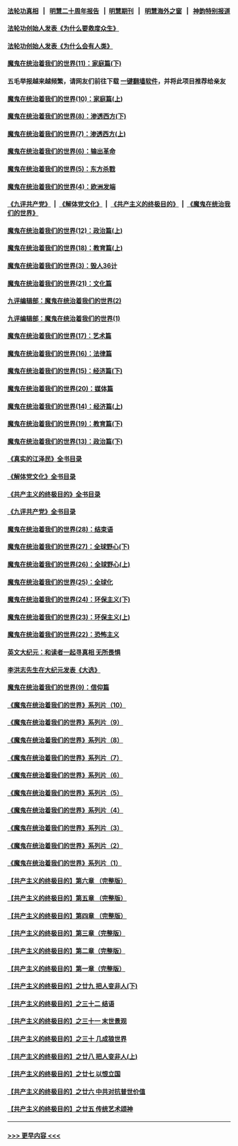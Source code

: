 #### [法轮功真相](https://github.com/gfw-breaker/truth/blob/master/README.md?t=0) &nbsp;&nbsp;|&nbsp;&nbsp; [明慧二十周年报告](https://github.com/gfw-breaker/mh-reports/blob/master/README.md?t=0) &nbsp;&nbsp;|&nbsp;&nbsp;[明慧期刊](https://github.com/gfw-breaker/mh-qikan) &nbsp;&nbsp;|&nbsp;&nbsp; [明慧海外之窗](https://github.com/gfw-breaker/mh-news/blob/master/README.md?t=0) &nbsp;&nbsp;|&nbsp;&nbsp; [神韵特别报道](https://github.com/gfw-breaker/mh-news/blob/master/shenyun.md?t=0)
#### [法轮功创始人发表《为什么要救度众生》](../pages/nsc422/n13975246.md?t=06300643) 
#### [法轮功创始人发表《为什么会有人类》](../pages/nsc422/n13912117.md?t=06300643) 
#### [魔鬼在统治着我们的世界(11)：家庭篇(下)](../pages/nsc422/n10440961.md?t=06300643) 
#### 五毛举报越来越频繁，请网友们前往下载 [一键翻墙软件](https://github.com/gfw-breaker/ssr-accounts)，并将此项目推荐给亲友
#### [魔鬼在统治着我们的世界(10)：家庭篇(上)](../pages/nsc422/n10435448.md?t=06300643) 
#### [魔鬼在统治着我们的世界(8)：渗透西方(下)](../pages/nsc422/n10429603.md?t=06300643) 
#### [魔鬼在统治着我们的世界(7)：渗透西方(上)](../pages/nsc422/n10426013.md?t=06300643) 
#### [魔鬼在统治着我们的世界(6)：输出革命](../pages/nsc422/n10421536.md?t=06300643) 
#### [魔鬼在统治着我们的世界(5)：东方杀戮](../pages/nsc422/n10417707.md?t=06300643) 
#### [魔鬼在统治着我们的世界(4)：欧洲发端](../pages/nsc422/n10414890.md?t=06300643) 
#### [《九评共产党》](https://github.com/begood0513/9ping.md/blob/master/README.md) &nbsp;|&nbsp; [《解体党文化》](../../../../jtdwh.md/blob/master/README.md)  &nbsp;|&nbsp; [《共产主义的终极目的》](../../../../gczydzjmd.md/blob/master/README.md) &nbsp;|&nbsp; [《魔鬼在统治我们的世界》](../../../../mgztzwmdsj.md/blob/master/README.md) 
#### [魔鬼在统治着我们的世界(12)：政治篇(上)](../pages/nsc422/n10444576.md?t=06300643) 
#### [魔鬼在统治着我们的世界(18)：教育篇(上)](../pages/nsc422/n10526970.md?t=06300643) 
#### [魔鬼在统治着我们的世界(3)：毁人36计](../pages/nsc422/n10411583.md?t=06300643) 
#### [魔鬼在统治着我们的世界(21)：文化篇](../pages/nsc422/n10597706.md?t=06300643) 
#### [九评编辑部：魔鬼在统治着我们的世界(2)](../pages/nsc422/n10410036.md?t=06300643) 
#### [九评编辑部：魔鬼在统治着我们的世界(1)](../pages/nsc422/n10406825.md?t=06300643) 
#### [魔鬼在统治着我们的世界(17)：艺术篇](../pages/nsc422/n10499093.md?t=06300643) 
#### [魔鬼在统治着我们的世界(16)：法律篇](../pages/nsc422/n10485969.md?t=06300643) 
#### [魔鬼在统治着我们的世界(15)：经济篇(下)](../pages/nsc422/n10469975.md?t=06300643) 
#### [魔鬼在统治着我们的世界(20)：媒体篇](../pages/nsc422/n10586579.md?t=06300643) 
#### [魔鬼在统治着我们的世界(14)：经济篇(上)](../pages/nsc422/n10457370.md?t=06300643) 
#### [魔鬼在统治着我们的世界(19)：教育篇(下)](../pages/nsc422/n10564808.md?t=06300643) 
#### [魔鬼在统治着我们的世界(13)：政治篇(下)](../pages/nsc422/n10448270.md?t=06300643) 
#### [《真实的江泽民》全书目录](../pages/nsc422/n13721399.md?t=06300643) 
#### [《解体党文化》全书目录](../pages/nsc422/n13721157.md?t=06300643) 
#### [《共产主义的终极目的》全书目录](../pages/nsc422/n13721048.md?t=06300643) 
#### [《九评共产党》全书目录](../pages/nsc422/n13708085.md?t=06300643) 
#### [魔鬼在统治着我们的世界(28)：结束语](../pages/nsc422/n10936246.md?t=06300643) 
#### [魔鬼在统治着我们的世界(27)：全球野心(下)](../pages/nsc422/n10928319.md?t=06300643) 
#### [魔鬼在统治着我们的世界(26)：全球野心(上)](../pages/nsc422/n10900318.md?t=06300643) 
#### [魔鬼在统治着我们的世界(25)：全球化](../pages/nsc422/n10788205.md?t=06300643) 
#### [魔鬼在统治着我们的世界(24)：环保主义(下)](../pages/nsc422/n10695307.md?t=06300643) 
#### [魔鬼在统治着我们的世界(23)：环保主义(上)](../pages/nsc422/n10688613.md?t=06300643) 
#### [魔鬼在统治着我们的世界(22)：恐怖主义](../pages/nsc422/n10614727.md?t=06300643) 
#### [英文大纪元：和读者一起寻真相 无所畏惧](../pages/nsc422/n12542027.md?t=06300643) 
#### [李洪志先生在大纪元发表《大选》](../pages/nsc422/n12534746.md?t=06300643) 
#### [魔鬼在统治着我们的世界(9)：信仰篇](../pages/nsc422/n10432159.md?t=06300643) 
#### [《魔鬼在统治着我们的世界》系列片（10）](../pages/nsc422/n12292670.md?t=06300643) 
#### [《魔鬼在统治着我们的世界》系列片（9）](../pages/nsc422/n12290859.md?t=06300643) 
#### [《魔鬼在统治着我们的世界》系列片（8）](../pages/nsc422/n12287445.md?t=06300643) 
#### [《魔鬼在统治着我们的世界》系列片（7）](../pages/nsc422/n12283425.md?t=06300643) 
#### [《魔鬼在统治着我们的世界》系列片（6）](../pages/nsc422/n12282314.md?t=06300643) 
#### [《魔鬼在统治着我们的世界》系列片（5）](../pages/nsc422/n12281419.md?t=06300643) 
#### [《魔鬼在统治着我们的世界》系列片（4）](../pages/nsc422/n12274024.md?t=06300643) 
#### [《魔鬼在统治着我们的世界》系列片（3）](../pages/nsc422/n12271322.md?t=06300643) 
#### [《魔鬼在统治着我们的世界》系列片（2）](../pages/nsc422/n12269049.md?t=06300643) 
#### [《魔鬼在统治着我们的世界》系列片（1）](../pages/nsc422/n12267575.md?t=06300643) 
#### [【共产主义的终极目的】第六章 （完整版）](../pages/nsc422/n11428913.md?t=06300643) 
#### [【共产主义的终极目的】第五章 （完整版）](../pages/nsc422/n11428912.md?t=06300643) 
#### [【共产主义的终极目的】第四章 （完整版）](../pages/nsc422/n11428907.md?t=06300643) 
#### [【共产主义的终极目的】第三章（完整版）](../pages/nsc422/n11428848.md?t=06300643) 
#### [【共产主义的终极目的】第二章（完整版）](../pages/nsc422/n11428831.md?t=06300643) 
#### [【共产主义的终极目的】第一章（完整版）](../pages/nsc422/n11417651.md?t=06300643) 
#### [【共产主义的终极目的】之廿九 把人变非人(下)](../pages/nsc422/n11344140.md?t=06300643) 
#### [【共产主义的终极目的】之三十二 结语](../pages/nsc422/n11360535.md?t=06300643) 
#### [【共产主义的终极目的】之三十一 末世景观](../pages/nsc422/n11351129.md?t=06300643) 
#### [【共产主义的终极目的】之三十 几成狼世界](../pages/nsc422/n11348280.md?t=06300643) 
#### [【共产主义的终极目的】之廿八 把人变非人(上)](../pages/nsc422/n11340492.md?t=06300643) 
#### [【共产主义的终极目的】之廿七 以恨立国](../pages/nsc422/n11336944.md?t=06300643) 
#### [【共产主义的终极目的】之廿六 中共对抗普世价值](../pages/nsc422/n11324785.md?t=06300643) 
#### [【共产主义的终极目的】之廿五 传统艺术颂神](../pages/nsc422/n11296396.md?t=06300643) 

----
#### [ >>> 更早内容 <<< ](../indexes/nsc422-earlier.md)
